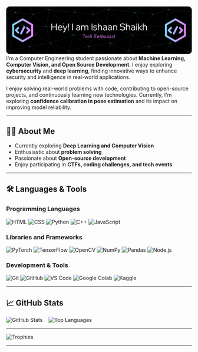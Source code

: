 ![](assests\header.png)
I'm a Computer Engineering student passionate about **Machine Learning, Computer Vision, and Open Source Development**. I enjoy exploring **cybersecurity** and **deep learning**, finding innovative ways to enhance security and intelligence in real-world applications.

I enjoy solving real-world problems with code, contributing to open-source projects, and continuously learning new technologies. Currently, I'm exploring **confidence calibration in pose estimation** and its impact on improving model reliability.  

---

## 👩‍💻 About Me
- Currently exploring **Deep Learning and Computer Vision**
- Enthusiastic about **problem solving**
- Passionate about **Open-source development**
- Enjoy participating in **CTFs, coding challenges, and tech events**  

---

## 🛠️ Languages & Tools  

### **Programming Languages**  
![HTML](https://img.shields.io/badge/HTML5-E34F26?style=for-the-badge&logo=html5&logoColor=white)
![CSS](https://img.shields.io/badge/CSS3-1572B6?style=for-the-badge&logo=css3&logoColor=white)
![Python](https://img.shields.io/badge/Python-3776AB?style=for-the-badge&logo=python&logoColor=white)
![C++](https://img.shields.io/badge/C++-00599C?style=for-the-badge&logo=c%2B%2B&logoColor=white)
![JavaScript](https://img.shields.io/badge/JavaScript-F7DF1E?style=for-the-badge&logo=javascript&logoColor=black)

### **Libraries and Frameworks**  
![PyTorch](https://img.shields.io/badge/PyTorch-EE4C2C?style=for-the-badge&logo=pytorch&logoColor=white)
![TensorFlow](https://img.shields.io/badge/TensorFlow-FF6F00?style=for-the-badge&logo=tensorflow&logoColor=white)
![OpenCV](https://img.shields.io/badge/OpenCV-5C3EE8?style=for-the-badge&logo=opencv&logoColor=white)
![NumPy](https://img.shields.io/badge/NumPy-013243?style=for-the-badge&logo=numpy&logoColor=white)
![Pandas](https://img.shields.io/badge/Pandas-150458?style=for-the-badge&logo=pandas&logoColor=white) 
![Node.js](https://img.shields.io/badge/Node.js-43853D?style=for-the-badge&logo=node.js&logoColor=white)

### **Development & Tools**  
![Git](https://img.shields.io/badge/Git-F05032?style=for-the-badge&logo=git&logoColor=white)
![GitHub](https://img.shields.io/badge/GitHub-181717?style=for-the-badge&logo=github&logoColor=white)
![VS Code](https://img.shields.io/badge/VS%20Code-007ACC?style=for-the-badge&logo=visual-studio-code&logoColor=white)
![Google Colab](https://img.shields.io/badge/Google%20Colab-F9AB00?style=for-the-badge&logo=google-colab&logoColor=black)
![Kaggle](https://img.shields.io/badge/Kaggle-20BEFF?style=for-the-badge&logo=kaggle&logoColor=white)

---

## 📈 GitHub Stats

![GitHub Stats](https://github-readme-stats.vercel.app/api?username=Ishaan0132&show_icons=true&theme=tokyonight)&nbsp;&nbsp;&nbsp;
![Top Languages](https://github-readme-stats.vercel.app/api/top-langs/?username=Ishaan0132&layout=compact&theme=tokyonight)

---

![Trophies](https://github-profile-trophy.vercel.app/?username=Ishaan0132&theme=tokyonight&no-frame=true&margin-w=5)

---
